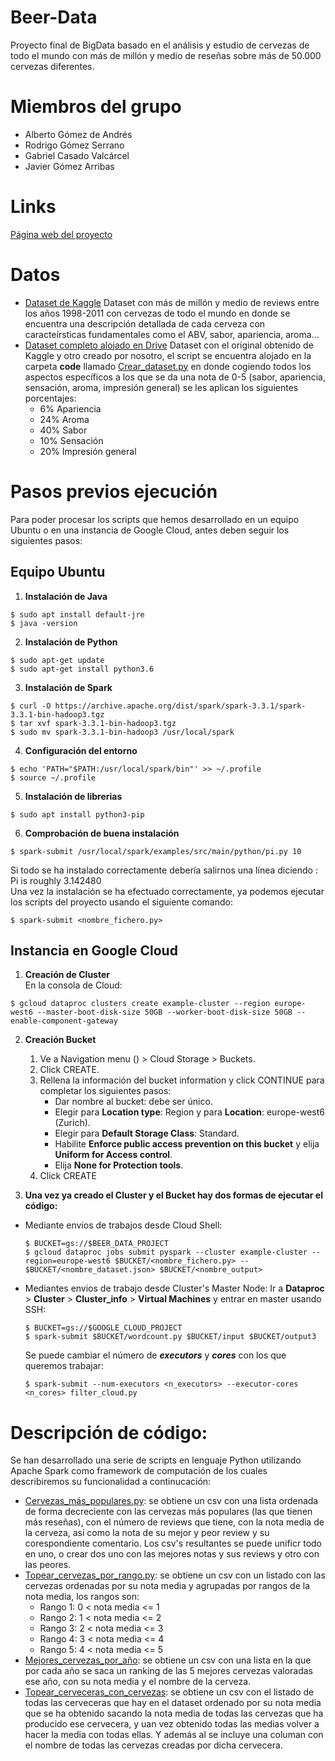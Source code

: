 # Beer-Data
Proyecto final de BigData basado en el análisis y estudio de cervezas de todo el mundo con más de millón y medio de reseñas sobre más de 50.000 cervezas diferentes.

# Miembros del grupo
   * Alberto Gómez de Andrés
   * Rodrigo Gómez Serrano
   * Gabriel Casado Valcárcel
   * Javier Gómez Arribas 

# Links
[Página web del proyecto](https://gacasado.github.io/Beer-Data.github.io/)

# Datos
* [Dataset de Kaggle](https://www.kaggle.com/datasets/volodymyrpivoshenko/multi-aspect-beer-reviews)
Dataset con más de millón y medio de reviews entre los años 1998-2011 con cervezas de todo el mundo en donde se encuentra una descripción detallada de cada cerveza con caracteírsticas fundamentales como el ABV, sabor, apariencia, aroma...
* [Dataset completo alojado en Drive](https://drive.google.com/file/d/1vjSE_9jBK57TYwqUhIQ2zHbTSk7UfHPo/view)
Dataset con el original obtenido de Kaggle y otro creado por nosotro, el script se encuentra alojado en la carpeta **code** llamado [Crear_dataset.py](https://github.com/ROGOSE/Beer-Data/blob/main/code/Crear_dataset.py) en donde cogiendo todos los aspectos específicos a los que se da una nota de 0-5 (sabor, apariencia, sensación, aroma, impresión general) se les aplican los siguientes porcentajes:
    * 6% Apariencia
    * 24% Aroma
    * 40% Sabor
    * 10% Sensación
    * 20% Impresión general

# Pasos previos ejecución
Para poder procesar los scripts que hemos desarrollado en un equipo Ubuntu o en una instancia de Google Cloud, antes deben seguir los siguientes pasos:
## Equipo Ubuntu
1. **Instalación de Java**<br />
 ```
 $ sudo apt install default-jre
 $ java -version
 ```
2. **Instalación de Python**
```
$ sudo apt-get update
$ sudo apt-get install python3.6
```
3. **Instalación de Spark**
```
$ curl -O https://archive.apache.org/dist/spark/spark-3.3.1/spark-3.3.1-bin-hadoop3.tgz
$ tar xvf spark-3.3.1-bin-hadoop3.tgz
$ sudo mv spark-3.3.1-bin-hadoop3 /usr/local/spark
```
4. **Configuración del entorno** <br />
```
$ echo 'PATH="$PATH:/usr/local/spark/bin"' >> ~/.profile
$ source ~/.profile
```
5. **Instalación de librerias**
```
$ sudo apt install python3-pip
```
6. **Comprobación de buena instalación**
```
$ spark-submit /usr/local/spark/examples/src/main/python/pi.py 10
```
Si todo se ha instalado correctamente debería salirnos una línea diciendo : Pi is roughly 3.142480  <br />
Una vez la instalación se ha efectuado correctamente, ya podemos ejecutar los scripts del proyecto usando el siguiente comando:
```
$ spark-submit <nombre_fichero.py>
```

## Instancia en Google Cloud
1. **Creación de Cluster**  <br />
En la consola de Cloud:
```
$ gcloud dataproc clusters create example-cluster --region europe-west6 --master-boot-disk-size 50GB --worker-boot-disk-size 50GB --enable-component-gateway
```
2. **Creación Bucket** <br />
   1. Ve a Navigation menu () > Cloud Storage > Buckets.
   2. Click CREATE.
   3. Rellena la información del bucket information y click CONTINUE para completar los siguientes pasos:
         * Dar nombre al bucket: debe ser único.
         * Elegir para <strong>Location type</strong>: Region y para <strong>Location</strong>: europe-west6 (Zurich).
         * Elegir para <strong>Default Storage Class</strong>: Standard.
         * Habilite <strong>Enforce public access prevention on this bucket</strong> y elija <strong>Uniform for Access control</strong>.
         * Elija <strong>None for Protection tools</strong>.
   4. Click CREATE

3. **Una vez ya creado el Cluster y el Bucket hay dos formas de ejecutar el código:**
* Mediante envios de trabajos desde Cloud Shell:
  ```
  $ BUCKET=gs://$BEER_DATA_PROJECT
  $ gcloud dataproc jobs submit pyspark --cluster example-cluster --region=europe-west6 $BUCKET/<nombre_fichero.py> -- $BUCKET/<nombre_dataset.json> $BUCKET/<nombre_output>
  ```
* Mediantes envios de trabajo desde Cluster's Master Node:
  Ir a <strong>Dataproc</strong> > <strong>Cluster</strong> > <strong>Cluster_info</strong> > <strong>Virtual Machines</strong> y entrar en master usando SSH:
  ```
  $ BUCKET=gs://$GOOGLE_CLOUD_PROJECT
  $ spark-submit $BUCKET/wordcount.py $BUCKET/input $BUCKET/output3
  ```
  Se puede cambiar el número de <strong><em>executors</em></strong> y <strong><em>cores</em></strong> con los que queremos trabajar:
  ```
  $ spark-submit --num-executors <n_executors> --executor-cores <n_cores> filter_cloud.py
  ```

# Descripción de código:
Se han desarrollado una serie de scripts en lenguaje Python utilizando Apache Spark como framework de computación de los cuales describiremos su funcionalidad a continucación:
  * [Cervezas_más_populares.py](https://github.com/ROGOSE/Beer-Data/blob/main/code/Cervezas_m%C3%A1s_populares.py): se obtiene un csv con una lista ordenada de forma decreciente con las cervezas más populares (las que tienen más reseñas), con el número de reviews que tiene, con la nota media de la cerveza, así como la nota de su mejor y peor review y su corespondiente comentario. Los csv's resultantes se puede unificr todo en uno, o crear dos uno con las mejores notas y sus reviews y otro con las peores.
  * [Topear_cervezas_por_rango.py](https://github.com/ROGOSE/Beer-Data/blob/main/code/Topear_cervezas_por_rangos.py): se obtiene un csv con un listado con las cervezas ordenadas por su nota media y agrupadas por rangos de la nota media, los rangos son:
      * Rango 1: 0 < nota media <= 1
      * Rango 2: 1 < nota media <= 2
      * Rango 3: 2 < nota media <= 3
      * Rango 4: 3 < nota media <= 4
      * Rango 5: 4 < nota media <= 5
  * [Mejores_cervezas_por_año](https://github.com/ROGOSE/Beer-Data/blob/main/code/Mejores_cervezas_por_a%C3%B1o.py): se obtiene un csv con una lista en la que por cada año se saca un ranking de las 5 mejores cervezas valoradas ese año, con su nota media y el nombre de la cerveza.
  * [Topear_cerveceras_con_cervezas](https://github.com/ROGOSE/Beer-Data/blob/main/code/Topear_cerveceras_con_cervezas.py): se obtiene un csv con el listado de todas las cerveceras que hay en el dataset ordenado por su nota media que se ha obtenido sacando la nota media de todas las cervezas que ha producido ese cervecera, y uan vez obtenido todas las medias volver a hacer la media con todas ellas. Y además al se incluye una columan con el nombre de todas las cervezas creadas por dicha cervecera. 
  
  

